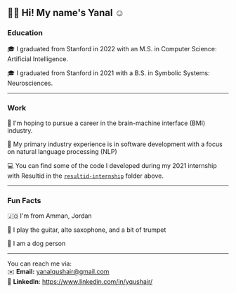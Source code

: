 ## 👋🏼 Hi! My name's Yanal ☺️


### Education
🎓 I graduated from Stanford in 2022 with an M.S. in Computer Science: Artificial Intelligence.

🎓 I graduated from Stanford in 2021 with a B.S. in Symbolic Systems: Neurosciences.

---

### Work
🧠 I'm hoping to pursue a career in the brain-machine interface (BMI) industry.

👔 My primary industry experience is in software development with a focus on natural language processing (NLP)

💻 You can find some of the code I developed during my 2021 internship with Resultid in the [`resultid-internship`](https://github.com/yqushair/yqushair/tree/main/resultid-internship) folder above.

---

### Fun Facts
🇯🇴 I'm from Amman, Jordan

🎵 I play the guitar, alto saxophone, and a bit of trumpet

🐶 I am a dog person

---

You can reach me via:\
✉️ __Email:__ yanalqushair@gmail.com\
💼 __LinkedIn__: https://www.linkedin.com/in/yqushair/
